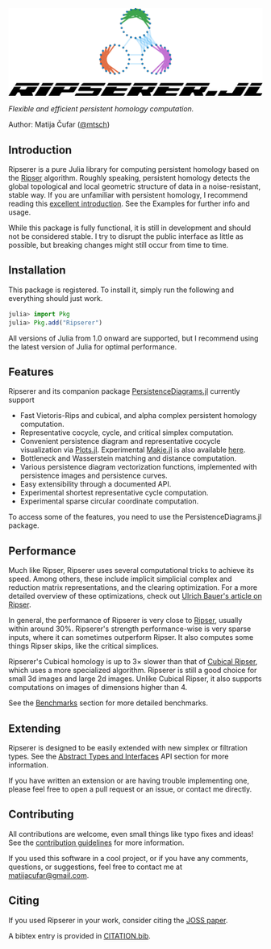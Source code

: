 ![](assets/logo-title.svg)

_Flexible and efficient persistent homology computation._

Author: Matija Čufar ([@mtsch](https://github.com/mtsch/))

## Introduction

Ripserer is a pure Julia library for computing persistent homology based on the
[Ripser](https://github.com/Ripser/ripser) algorithm. Roughly speaking, persistent homology
detects the global topological and local geometric structure of data in a noise-resistant,
stable way. If you are unfamiliar with persistent homology, I recommend reading this
[excellent
introduction](https://towardsdatascience.com/persistent-homology-with-examples-1974d4b9c3d0).
See the Examples for further info and usage.

While this package is fully functional, it is still in development and should not be
considered stable. I try to disrupt the public interface as little as possible, but breaking
changes might still occur from time to time.

## Installation

This package is registered. To install it, simply run the following and everything should
just work.

```julia
julia> import Pkg
julia> Pkg.add("Ripserer")
```

All versions of Julia from 1.0 onward are supported, but I recommend using the latest
version of Julia for optimal performance.

## Features

Ripserer and its companion package
[PersistenceDiagrams.jl](https://github.com/mtsch/PersistenceDiagrams.jl) currently support

* Fast Vietoris-Rips and cubical, and alpha complex persistent homology computation.
* Representative cocycle, cycle, and critical simplex computation.
* Convenient persistence diagram and representative cocycle visualization via
  [Plots.jl](https://github.com/JuliaPlots/Plots.jl). Experimental
  [Makie.jl](https://github.com/JuliaPlots/Makie.jl) is also available
  [here](https://github.com/mtsch/MakieRipserer.jl).
* Bottleneck and Wasserstein matching and distance computation.
* Various persistence diagram vectorization functions, implemented with persistence images
  and persistence curves.
* Easy extensibility through a documented API.
* Experimental shortest representative cycle computation.
* Experimental sparse circular coordinate computation.

To access some of the features, you need to use the PersistenceDiagrams.jl package.

## Performance

Much like Ripser, Ripserer uses several computational tricks to achieve its speed. Among
others, these include implicit simplicial complex and reduction matrix representations, and
the clearing optimization. For a more detailed overview of these optimizations, check out
[Ulrich Bauer's article on Ripser](https://arxiv.org/abs/1908.02518).

In general, the performance of Ripserer is very close to
[Ripser](https://github.com/Ripser/ripser), usually within around 30%. Ripserer's strength
performance-wise is very sparse inputs, where it can sometimes outperform Ripser. It also
computes some things Ripser skips, like the critical simplices.

Ripserer's Cubical homology is up to 3× slower than that of [Cubical
Ripser](https://github.com/CubicalRipser/), which uses a more specialized
algorithm. Ripserer is still a good choice for small 3d images and large 2d images. Unlike
Cubical Ripser, it also supports computations on images of dimensions higher than 4.

See the [Benchmarks](@ref) section for more detailed benchmarks.

## Extending

Ripserer is designed to be easily extended with new simplex or filtration types. See the
[Abstract Types and Interfaces](@ref) API section for more information.

If you have written an extension or are having trouble implementing one, please feel free to
open a pull request or an issue, or contact me directly.

## Contributing

All contributions are welcome, even small things like typo fixes and ideas! See the
[contribution guidelines](https://github.com/mtsch/Ripserer.jl/blob/master/CONTRIBUTING.md)
for more information.

If you used this software in a cool project, or if you have any comments, questions, or
suggestions, feel free to contact me at
[matijacufar@gmail.com](mailto:matijacufar@gmail.com).

## Citing

If you used Ripserer in your work, consider citing the [JOSS
paper](https://joss.theoj.org/papers/10.21105/joss.02614).

A bibtex entry is provided in
[CITATION.bib](https://github.com/mtsch/Ripserer.jl/blob/master/CITATION.bib).
